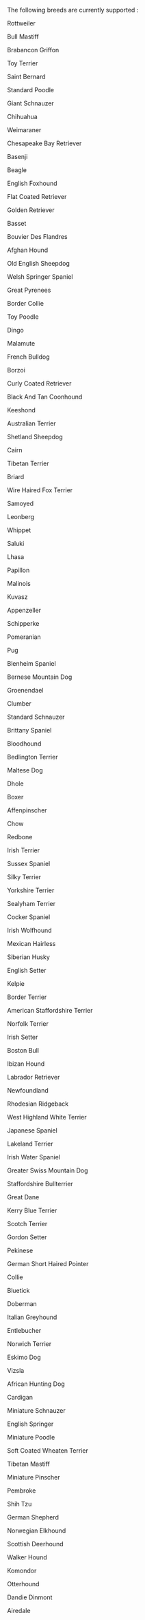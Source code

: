 The following breeds are currently supported : 

Rottweiler

Bull Mastiff

Brabancon Griffon

Toy Terrier

Saint Bernard

Standard Poodle

Giant Schnauzer

Chihuahua

Weimaraner

Chesapeake Bay Retriever

Basenji

Beagle

English Foxhound

Flat Coated Retriever

Golden Retriever

Basset

Bouvier Des Flandres

Afghan Hound

Old English Sheepdog

Welsh Springer Spaniel

Great Pyrenees

Border Collie

Toy Poodle

Dingo

Malamute

French Bulldog

Borzoi

Curly Coated Retriever

Black And Tan Coonhound

Keeshond

Australian Terrier

Shetland Sheepdog

Cairn

Tibetan Terrier

Briard

Wire Haired Fox Terrier

Samoyed

Leonberg

Whippet

Saluki

Lhasa

Papillon

Malinois

Kuvasz

Appenzeller

Schipperke

Pomeranian

Pug

Blenheim Spaniel

Bernese Mountain Dog

Groenendael

Clumber

Standard Schnauzer

Brittany Spaniel

Bloodhound

Bedlington Terrier

Maltese Dog

Dhole

Boxer

Affenpinscher

Chow

Redbone

Irish Terrier

Sussex Spaniel

Silky Terrier

Yorkshire Terrier

Sealyham Terrier

Cocker Spaniel

Irish Wolfhound

Mexican Hairless

Siberian Husky

English Setter

Kelpie

Border Terrier

American Staffordshire Terrier

Norfolk Terrier

Irish Setter

Boston Bull

Ibizan Hound

Labrador Retriever

Newfoundland

Rhodesian Ridgeback

West Highland White Terrier

Japanese Spaniel

Lakeland Terrier

Irish Water Spaniel

Greater Swiss Mountain Dog

Staffordshire Bullterrier

Great Dane

Kerry Blue Terrier

Scotch Terrier

Gordon Setter

Pekinese

German Short Haired Pointer

Collie

Bluetick

Doberman

Italian Greyhound

Entlebucher

Norwich Terrier

Eskimo Dog

Vizsla

African Hunting Dog

Cardigan

Miniature Schnauzer

English Springer

Miniature Poodle

Soft Coated Wheaten Terrier

Tibetan Mastiff

Miniature Pinscher

Pembroke

Shih Tzu

German Shepherd

Norwegian Elkhound

Scottish Deerhound

Walker Hound

Komondor

Otterhound

Dandie Dinmont

Airedale

